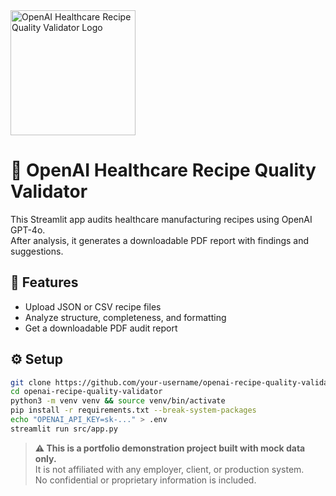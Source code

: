 <img src="https://github.com/igorrazumny/openai-recipe-quality-validator/blob/main/public_assets/Logo%206.png?raw=true" alt="OpenAI Healthcare Recipe Quality Validator Logo" width="200"/>

# 🧪 OpenAI Healthcare Recipe Quality Validator

This Streamlit app audits healthcare manufacturing recipes using OpenAI GPT-4o.  
After analysis, it generates a downloadable PDF report with findings and suggestions.

## 🚀 Features

- Upload JSON or CSV recipe files  
- Analyze structure, completeness, and formatting  
- Get a downloadable PDF audit report  

## ⚙️ Setup

```bash
git clone https://github.com/your-username/openai-recipe-quality-validator.git
cd openai-recipe-quality-validator
python3 -m venv venv && source venv/bin/activate
pip install -r requirements.txt --break-system-packages
echo "OPENAI_API_KEY=sk-..." > .env
streamlit run src/app.py
```

<blockquote>
<b>⚠️ This is a portfolio demonstration project built with mock data only.</b><br>
It is not affiliated with any employer, client, or production system.<br>
No confidential or proprietary information is included.
</blockquote>
